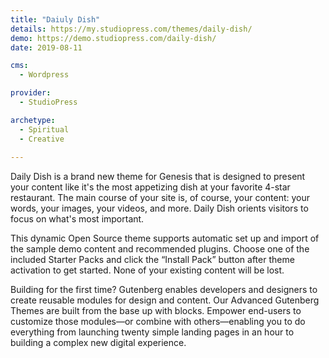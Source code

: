 ```yaml
---
title: "Daiuly Dish"
details: https://my.studiopress.com/themes/daily-dish/
demo: https://demo.studiopress.com/daily-dish/
date: 2019-08-11

cms: 
  - Wordpress

provider: 
  - StudioPress

archetype:
  - Spiritual
  - Creative
  
---
```


Daily Dish is a brand new theme for Genesis that is designed to present your content like it's the most appetizing dish at your favorite 4-star restaurant. The main course of your site is, of course, your content: your words, your images, your videos, and more. Daily Dish orients visitors to focus on what's most important.

This dynamic Open Source theme supports automatic set up and import of the sample demo content and recommended plugins. Choose one of the included Starter Packs and click the “Install Pack” button after theme activation to get started. None of your existing content will be lost.

Building for the first time? Gutenberg enables developers and designers to create reusable modules for design and content. Our Advanced Gutenberg Themes are built from the base up with blocks. Empower end-users to customize those modules—or combine with others—enabling you to do everything from launching twenty simple landing pages in an hour to building a complex new digital experience.
